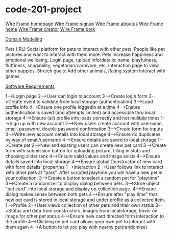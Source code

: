 # code-201-project

[Wire Frame homepage](https://github.com/Alex2Pena/code-201-project/blob/staging/img/Collection.png)
[Wire Frame signup](https://github.com/Alex2Pena/code-201-project/blob/staging/img/Sign%20Up.png)
[Wire Frame aboutus](https://github.com/Alex2Pena/code-201-project/blob/staging/img/About%20Us.png)
[Wire Frame home](img/https://github.com/Alex2Pena/code-201-project/blob/staging/img/Home%20Page.png)
[Wire Frame creator](https://github.com/Alex2Pena/code-201-project/blob/staging/img/Create%20Pet.png)
[Wire Frame park](https://github.com/Alex2Pena/code-201-project/blob/staging/img/Interaction%20Page.png)

[Domain Modeling](https://github.com/Alex2Pena/code-201-project/blob/staging/img/domain%20model.png)

Pets (IRL)
Social platform for pets to interact with other pets.
People like pet pictures and want to interact with them more. Pets increase happiness and emotional wellbeing.
Login page, upload info/details: name, playfulness, fluffiness, snugability, vegetarian/carnivore, etc.
Interaction page to view other puppies.
Stretch goals:
Add other animals,
Rating system
Interact with games

[Software Requirements](https://github.com/Alex2Pena/code-201-project/blob/staging/img/Software%20Requirements.pdf)

1-->Login page
2-->User can login to account
3-->Create login form
3-->Create event to validate from local storage (authentication)
3-->Load profile info
4-->Ensure one profile loggedin at a time
4-->Ensure authentication is saved (and attempts limited) and accessible thru local storage
4-->Ensure (all) profile info loads correctly and not mulitple times
1-->Sign up with new account
2-->New users create account with username, email, password, double password confirmation
3-->Create form for inputs
3-->Write new account details into local storage
4-->Ensure no duplicates by way of email/username
4-->Ensure details are saved to local storage
1-->Create pet
2-->New and existing users can create new pet card
3-->Create form with submission button for uploading picture, filling in stats and choosing slider rank
4-->Ensure valid values and image exists
4-->Ensure details saved into local storage
4-->Ensure global Constructor of new card with form details' properties
1-->Interaction
2-->User follows link to interact with other pets at "park". After scripted playtime you will have a new pet in your collection.
3-->Create a button to select a random pet for "playtime" .
3-->Create a randomizer to display dialog between pets.
3-->Store object "pet card" into local storage and display on collection page.
4-->Ensure dialog makes sense between both pets
4-->Ensure after "play time" that new pet card is stored in local storage and under profile as a collected item.
1-->Profile
2-->User views collection of other pets and their own status
3-->Status and data from constructors, images from localstorage, hover on image for other pet status
4-->Ensure new card directed form interaction to the profile
4-->Clicking on pet card allows your own pet to interact with them again
4-->A button to let you play with nearby pet(randomize)
